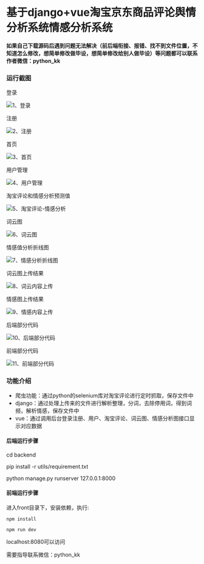 # 基于django+vue淘宝京东商品评论舆情分析系统情感分析系统



**如果自己下载源码后遇到问题无法解决（前后端衔接、报错、找不到文件位置，不知道怎么修改，想简单修改做毕设，想简单修改给别人做毕设）等问题都可以联系作者微信：python_kk**



### 运行截图



登录

![1、登录](1、登录.jpg)



注册

![2、注册](2、注册.jpg)



首页

![3、首页](3、首页.jpg)



用户管理

![4、用户管理](4、用户管理.jpg)



淘宝评论和情感分析预测值

![5、淘宝评论-情感分析](5、淘宝评论-情感分析.jpg)



词云图

![6、词云图](6、词云图.jpg)



情感值分析折线图

![7、情感分析折线图](7、情感分析折线图.jpg)



词云图上传结果

![8、词云内容上传](8、词云内容上传.jpg)



情感图上传结果

![9、情感内容上传](9、情感内容上传.jpg)



后端部分代码

![10、后端部分代码](10、后端部分代码.jpg)



前端部分代码

![11、前端部分代码](11、前端部分代码.jpg)



### 功能介绍

- 爬虫功能：通过python的selenium库对淘宝评论进行定时抓取，保存文件中
- django：通过处理上传来的文件进行解析整理，分词，去除停用词，得到词频，解析情感，保存文件中
- vue：通过调用后台登录注册、用户、淘宝评论、词云图、情感分析图接口显示对应数据



#### 后端运行步骤

cd backend

pip install -r utils/requirement.txt

python manage.py runserver 127.0.0.1:8000



#### 前端运行步骤



进入front目录下，安装依赖，执行:

```
npm install 
```

```
npm run dev
```

localhost:8080可以访问



需要指导联系微信：python_kk